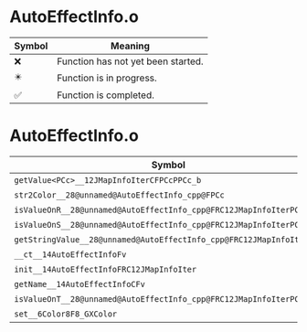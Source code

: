 # AutoEffectInfo.o
| Symbol | Meaning 
| ------------- | ------------- 
| :x: | Function has not yet been started. 
| :eight_pointed_black_star: | Function is in progress. 
| :white_check_mark: | Function is completed. 


# AutoEffectInfo.o
| Symbol | Decompiled? |
| ------------- | ------------- |
| `getValue<PCc>__12JMapInfoIterCFPCcPPCc_b` | :x: |
| `str2Color__28@unnamed@AutoEffectInfo_cpp@FPCc` | :x: |
| `isValueOnR__28@unnamed@AutoEffectInfo_cpp@FRC12JMapInfoIterPCc` | :x: |
| `isValueOnS__28@unnamed@AutoEffectInfo_cpp@FRC12JMapInfoIterPCc` | :x: |
| `getStringValue__28@unnamed@AutoEffectInfo_cpp@FRC12JMapInfoIterPCc` | :x: |
| `__ct__14AutoEffectInfoFv` | :x: |
| `init__14AutoEffectInfoFRC12JMapInfoIter` | :x: |
| `getName__14AutoEffectInfoCFv` | :x: |
| `isValueOnT__28@unnamed@AutoEffectInfo_cpp@FRC12JMapInfoIterPCc` | :x: |
| `set__6Color8F8_GXColor` | :x: |
